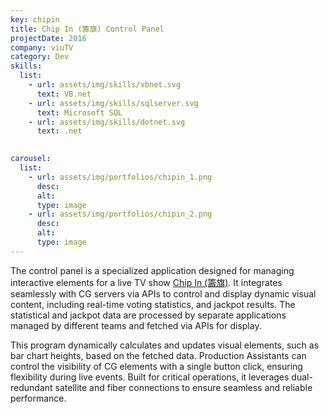 ```yaml
---
key: chipin
title: Chip In (籌旗) Control Panel
projectDate: 2016
company: viuTV
category: Dev
skills:
  list:
    - url: assets/img/skills/vbnet.svg
      text: VB.net
    - url: assets/img/skills/sqlserver.svg
      text: Microsoft SQL
    - url: assets/img/skills/dotnet.svg
      text: .net
      

carousel:
  list:
    - url: assets/img/portfolios/chipin_1.png
      desc: 
      alt: 
      type: image
    - url: assets/img/portfolios/chipin_2.png
      desc: 
      alt:
      type: image
---
```

The control panel is a specialized application designed for managing interactive elements for a live TV show [Chip In (籌旗)](https://www.facebook.com/ViuTV.chipin). It integrates seamlessly with CG servers via APIs to control and display dynamic visual content, including real-time voting statistics, and jackpot results. The statistical and jackpot data are processed by separate applications managed by different teams and fetched via APIs for display.

This program dynamically calculates and updates visual elements, such as bar chart heights, based on the fetched data. Production Assistants can control the visibility of CG elements with a single button click, ensuring flexibility during live events. Built for critical operations, it leverages dual-redundant satellite and fiber connections to ensure seamless and reliable performance.